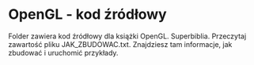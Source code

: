 OpenGL - kod źródłowy
=========================================

Folder zawiera kod źródłowy dla książki OpenGL. Superbiblia. Przeczytaj
zawartość pliku JAK_ZBUDOWAC.txt. Znajdziesz tam informacje, jak zbudować
i uruchomić przykłady.
